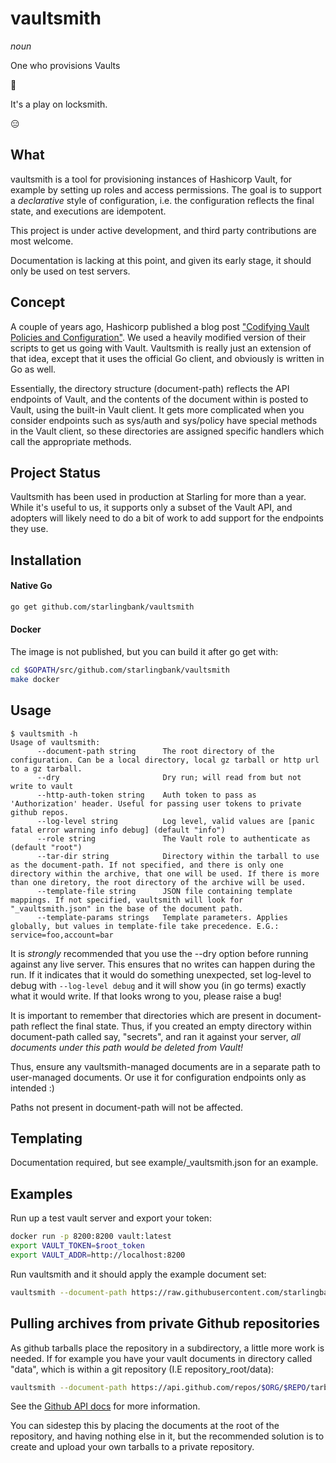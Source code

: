 vaultsmith
==========

_noun_

One who provisions Vaults


🤨

It's a play on locksmith.

😑

What
----

vaultsmith is a tool for provisioning instances of Hashicorp Vault, for example by setting up 
roles and access permissions. The goal is to support a _declarative_ style of configuration, 
i.e. the configuration reflects the final state, and executions are idempotent.

This project is under active development, and third party contributions are most welcome. 

Documentation is lacking at this point, and given its early stage, it should only be used on 
test servers.

Concept
-------
A couple of years ago, Hashicorp published a blog post 
["Codifying Vault Policies and Configuration"](https://www.hashicorp.com/blog/codifying-vault-policies-and-configuration.html). 
We used a heavily modified version of their scripts to get us going with Vault. Vaultsmith is 
really just an extension of that idea, except that it uses the official Go client, and
obviously is written in Go as well.

Essentially, the directory structure (document-path) reflects the API endpoints of Vault,
and the contents of the document within is posted to Vault, using the built-in Vault client. 
It gets more complicated when you consider endpoints such as sys/auth and sys/policy have
special methods in the Vault client, so these directories are assigned specific handlers which
call the appropriate methods.

Project Status
--------------
Vaultsmith has been used in production at Starling for more than a year. While it's useful to
us, it supports only a subset of the Vault API, and adopters will likely need to do a bit of work
to add support for the endpoints they use.

Installation
--------
#### Native Go
```bash
go get github.com/starlingbank/vaultsmith
```

#### Docker
The image is not published, but you can build it after go get with:
```bash
cd $GOPATH/src/github.com/starlingbank/vaultsmith
make docker
```

Usage
-----

```
$ vaultsmith -h
Usage of vaultsmith:
      --document-path string      The root directory of the configuration. Can be a local directory, local gz tarball or http url to a gz tarball.
      --dry                       Dry run; will read from but not write to vault
      --http-auth-token string    Auth token to pass as 'Authorization' header. Useful for passing user tokens to private github repos.
      --log-level string          Log level, valid values are [panic fatal error warning info debug] (default "info")
      --role string               The Vault role to authenticate as (default "root")
      --tar-dir string            Directory within the tarball to use as the document-path. If not specified, and there is only one directory within the archive, that one will be used. If there is more than one diretory, the root directory of the archive will be used.
      --template-file string      JSON file containing template mappings. If not specified, vaultsmith will look for "_vaultsmith.json" in the base of the document path.
      --template-params strings   Template parameters. Applies globally, but values in template-file take precedence. E.G.: service=foo,account=bar
```

It is _strongly_ recommended that you use the --dry option before running against any live server.
This ensures that no writes can happen during the run. If it indicates that it would do something 
unexpected, set log-level to debug with `--log-level debug` and it will show you (in go terms) 
exactly what it would write. If that looks wrong to you, please raise a bug!

It is important to remember that directories which are present in document-path reflect the final 
state. Thus, if you created an empty directory within document-path called say, "secrets", and ran 
it against your server, _all documents under this path would be deleted from Vault!_ 

Thus, ensure any vaultsmith-managed documents are in a separate path to user-managed documents. Or
use it for configuration endpoints only as intended :)

Paths not present in document-path will not be affected.

Templating
----------

Documentation required, but see example/_vaultsmith.json for an example.

Examples
--------
Run up a test vault server and export your token:
```bash
docker run -p 8200:8200 vault:latest
export VAULT_TOKEN=$root_token
export VAULT_ADDR=http://localhost:8200
```
Run vaultsmith and it should apply the example document set:
```bash
vaultsmith --document-path https://raw.githubusercontent.com/starlingbank/vaultsmith/master/example/example.tar.gz
```

Pulling archives from private Github repositories
-------------------------------------------------

As github tarballs place the repository in a subdirectory, a little more work is needed. If for
example you have your vault documents in directory called "data", which is within a git repository 
(I.E repository_root/data):
```bash
vaultsmith --document-path https://api.github.com/repos/$ORG/$REPO/tarball/master --http-auth-token $TOKEN --tar-dir $ORG-$REPO-$COMMIT_SHA/data --dry
```
See the [Github API docs](https://developer.github.com/v3/repos/releases/#get-a-single-release) for
more information.

You can sidestep this by placing the documents at the root of the repository, and having nothing
else in it, but the recommended solution is to create and upload your own tarballs to a private
repository.
